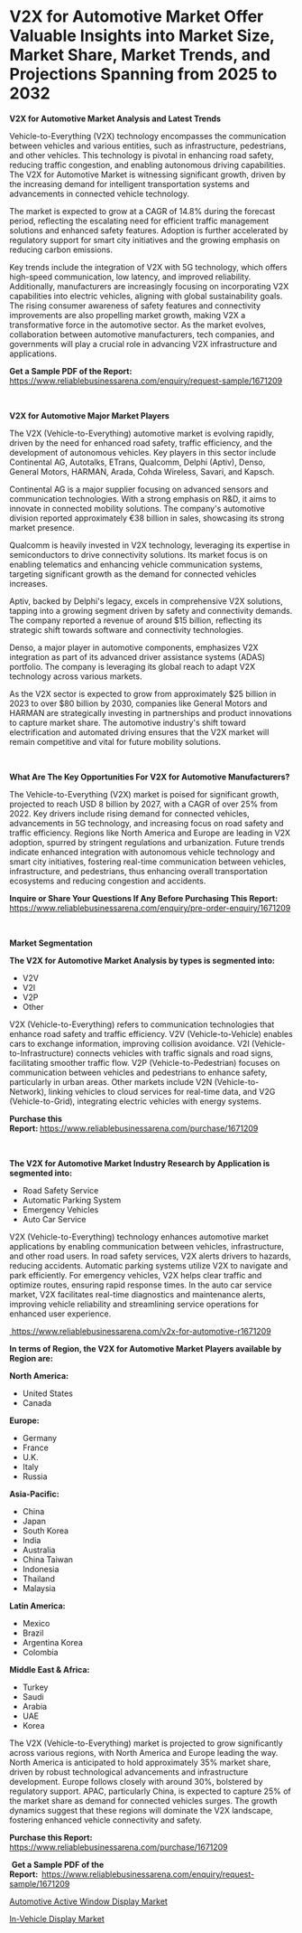 <p><h1>V2X for Automotive Market Offer Valuable Insights into Market Size, Market Share, Market Trends, and Projections Spanning from 2025 to 2032</h1></p><p><strong>V2X for Automotive Market Analysis and Latest Trends</strong></p>
<p><p>Vehicle-to-Everything (V2X) technology encompasses the communication between vehicles and various entities, such as infrastructure, pedestrians, and other vehicles. This technology is pivotal in enhancing road safety, reducing traffic congestion, and enabling autonomous driving capabilities. The V2X for Automotive Market is witnessing significant growth, driven by the increasing demand for intelligent transportation systems and advancements in connected vehicle technology. </p><p>The market is expected to grow at a CAGR of 14.8% during the forecast period, reflecting the escalating need for efficient traffic management solutions and enhanced safety features. Adoption is further accelerated by regulatory support for smart city initiatives and the growing emphasis on reducing carbon emissions. </p><p>Key trends include the integration of V2X with 5G technology, which offers high-speed communication, low latency, and improved reliability. Additionally, manufacturers are increasingly focusing on incorporating V2X capabilities into electric vehicles, aligning with global sustainability goals. The rising consumer awareness of safety features and connectivity improvements are also propelling market growth, making V2X a transformative force in the automotive sector. As the market evolves, collaboration between automotive manufacturers, tech companies, and governments will play a crucial role in advancing V2X infrastructure and applications.</p></p>
<p><strong>Get a Sample PDF of the Report:&nbsp;</strong> <a href="https://www.reliablebusinessarena.com/enquiry/request-sample/1671209?utm_campaign=2175&utm_medium=2&utm_source=Github&utm_content=ia&utm_term=25032025&utm_id=v2x-for-automotive">https://www.reliablebusinessarena.com/enquiry/request-sample/1671209</a></p>
<p>&nbsp;</p>
<p><strong>V2X for Automotive Major Market Players</strong></p>
<p><p>The V2X (Vehicle-to-Everything) automotive market is evolving rapidly, driven by the need for enhanced road safety, traffic efficiency, and the development of autonomous vehicles. Key players in this sector include Continental AG, Autotalks, ETrans, Qualcomm, Delphi (Aptiv), Denso, General Motors, HARMAN, Arada, Cohda Wireless, Savari, and Kapsch.</p><p>Continental AG is a major supplier focusing on advanced sensors and communication technologies. With a strong emphasis on R&D, it aims to innovate in connected mobility solutions. The company's automotive division reported approximately €38 billion in sales, showcasing its strong market presence.</p><p>Qualcomm is heavily invested in V2X technology, leveraging its expertise in semiconductors to drive connectivity solutions. Its market focus is on enabling telematics and enhancing vehicle communication systems, targeting significant growth as the demand for connected vehicles increases.</p><p>Aptiv, backed by Delphi's legacy, excels in comprehensive V2X solutions, tapping into a growing segment driven by safety and connectivity demands. The company reported a revenue of around $15 billion, reflecting its strategic shift towards software and connectivity technologies.</p><p>Denso, a major player in automotive components, emphasizes V2X integration as part of its advanced driver assistance systems (ADAS) portfolio. The company is leveraging its global reach to adapt V2X technology across various markets.</p><p>As the V2X sector is expected to grow from approximately $25 billion in 2023 to over $80 billion by 2030, companies like General Motors and HARMAN are strategically investing in partnerships and product innovations to capture market share. The automotive industry's shift toward electrification and automated driving ensures that the V2X market will remain competitive and vital for future mobility solutions.</p></p>
<p>&nbsp;</p>
<p><strong>What Are The Key Opportunities For V2X for Automotive Manufacturers?</strong></p>
<p><p>The Vehicle-to-Everything (V2X) market is poised for significant growth, projected to reach USD 8 billion by 2027, with a CAGR of over 25% from 2022. Key drivers include rising demand for connected vehicles, advancements in 5G technology, and increasing focus on road safety and traffic efficiency. Regions like North America and Europe are leading in V2X adoption, spurred by stringent regulations and urbanization. Future trends indicate enhanced integration with autonomous vehicle technology and smart city initiatives, fostering real-time communication between vehicles, infrastructure, and pedestrians, thus enhancing overall transportation ecosystems and reducing congestion and accidents.</p></p>
<p><strong>Inquire or Share Your Questions If Any Before Purchasing This Report:</strong> <a href="https://www.reliablebusinessarena.com/enquiry/pre-order-enquiry/1671209?utm_campaign=2175&utm_medium=2&utm_source=Github&utm_content=ia&utm_term=25032025&utm_id=v2x-for-automotive">https://www.reliablebusinessarena.com/enquiry/pre-order-enquiry/1671209</a></p>
<p>&nbsp;</p>
<p><strong>Market Segmentation</strong></p>
<p><strong>The V2X for Automotive Market Analysis by types is segmented into:</strong></p>
<p><ul><li>V2V</li><li>V2I</li><li>V2P</li><li>Other</li></ul></p>
<p><p>V2X (Vehicle-to-Everything) refers to communication technologies that enhance road safety and traffic efficiency. V2V (Vehicle-to-Vehicle) enables cars to exchange information, improving collision avoidance. V2I (Vehicle-to-Infrastructure) connects vehicles with traffic signals and road signs, facilitating smoother traffic flow. V2P (Vehicle-to-Pedestrian) focuses on communication between vehicles and pedestrians to enhance safety, particularly in urban areas. Other markets include V2N (Vehicle-to-Network), linking vehicles to cloud services for real-time data, and V2G (Vehicle-to-Grid), integrating electric vehicles with energy systems.</p></p>
<p><strong>Purchase this Report:&nbsp;</strong><a href="https://www.reliablebusinessarena.com/purchase/1671209?utm_campaign=2175&utm_medium=2&utm_source=Github&utm_content=ia&utm_term=25032025&utm_id=v2x-for-automotive">https://www.reliablebusinessarena.com/purchase/1671209</a></p>
<p>&nbsp;</p>
<p><strong>The V2X for Automotive Market Industry Research by Application is segmented into:</strong></p>
<p><ul><li>Road Safety Service</li><li>Automatic Parking System</li><li>Emergency Vehicles</li><li>Auto Car Service</li></ul></p>
<p><p>V2X (Vehicle-to-Everything) technology enhances automotive market applications by enabling communication between vehicles, infrastructure, and other road users. In road safety services, V2X alerts drivers to hazards, reducing accidents. Automatic parking systems utilize V2X to navigate and park efficiently. For emergency vehicles, V2X helps clear traffic and optimize routes, ensuring rapid response times. In the auto car service market, V2X facilitates real-time diagnostics and maintenance alerts, improving vehicle reliability and streamlining service operations for enhanced user experience.</p></p>
<p><a href="https://www.reliablebusinessarena.com/v2x-for-automotive-r1671209?utm_campaign=2175&utm_medium=2&utm_source=Github&utm_content=ia&utm_term=25032025&utm_id=v2x-for-automotive">&nbsp;https://www.reliablebusinessarena.com/v2x-for-automotive-r1671209</a></p>
<p><strong>In terms of Region, the V2X for Automotive Market Players available by Region are:</strong></p>
<p>
    <p> <strong> North America: </strong>
        <ul>
            <li>United States</li>
            <li>Canada</li>
        </ul>
        </p> 
    <p> <strong> Europe: </strong>
        <ul>
            <li>Germany</li>
            <li>France</li>
            <li>U.K.</li>
            <li>Italy</li>
            <li>Russia</li>
        </ul>
        </p> 
    <p> <strong> Asia-Pacific: </strong>
        <ul>
            <li>China</li>
            <li>Japan</li>
            <li>South Korea</li>
            <li>India</li>
            <li>Australia</li>
            <li>China Taiwan</li>
            <li>Indonesia</li>
            <li>Thailand</li>
            <li>Malaysia</li>
        </ul>
        </p> 
    <p> <strong> Latin America: </strong>
        <ul>
            <li>Mexico</li>
            <li>Brazil</li>
            <li>Argentina Korea</li>
            <li>Colombia</li>
        </ul>
        </p> 
    <p> <strong> Middle East & Africa: </strong>
        <ul>
            <li>Turkey</li>
            <li>Saudi</li>
            <li>Arabia</li>
            <li>UAE</li>
            <li>Korea</li>
        </ul>
    </p>
    </p>
<p><p>The V2X (Vehicle-to-Everything) market is projected to grow significantly across various regions, with North America and Europe leading the way. North America is anticipated to hold approximately 35% market share, driven by robust technological advancements and infrastructure development. Europe follows closely with around 30%, bolstered by regulatory support. APAC, particularly China, is expected to capture 25% of the market share as demand for connected vehicles surges. The growth dynamics suggest that these regions will dominate the V2X landscape, fostering enhanced vehicle connectivity and safety.</p></p>
<p><strong>Purchase this Report: </strong><a href="https://www.reliablebusinessarena.com/purchase/1671209?utm_campaign=2175&utm_medium=2&utm_source=Github&utm_content=ia&utm_term=25032025&utm_id=v2x-for-automotive">https://www.reliablebusinessarena.com/purchase/1671209</a></p>
<p>&nbsp;<strong>Get a Sample PDF of the Report:&nbsp;&nbsp;</strong><a href="https://www.reliablebusinessarena.com/enquiry/request-sample/1671209?utm_campaign=2175&utm_medium=2&utm_source=Github&utm_content=ia&utm_term=25032025&utm_id=v2x-for-automotive">https://www.reliablebusinessarena.com/enquiry/request-sample/1671209</a></p>
<p><strong></strong></p>
<p><p><a href="https://github.com/YashRP12/Market-Research-Report-List-7/blob/main/automotive-active-window-display-market.md?utm_campaign=2175&utm_medium=2&utm_source=Github&utm_content=ia&utm_term=25032025&utm_id=v2x-for-automotive">Automotive Active Window Display Market</a></p><p><a href="https://github.com/JosephineMcguire65/Market-Research-Report-List-2/blob/main/in-vehicle-display-market.md?utm_campaign=2175&utm_medium=2&utm_source=Github&utm_content=ia&utm_term=25032025&utm_id=v2x-for-automotive">In-Vehicle Display Market</a></p></p>